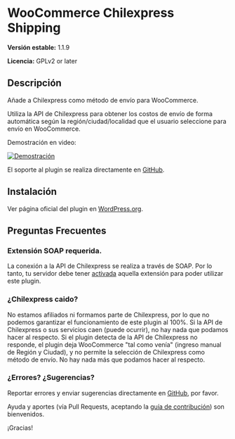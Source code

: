 # WooCommerce Chilexpress Shipping

**Versión estable:** 1.1.9

**Licencia:** GPLv2 or later


## Descripción
Añade a Chilexpress como método de envío para WooCommerce.

Utiliza la API de Chilexpress para obtener los costos de envío de forma automática según la región/ciudad/localidad que el usuario seleccione para envío en WooCommerce.

Demostración en video:

[![Demostración](https://img.youtube.com/vi/JaLp1wmtKlk/0.jpg)](https://www.youtube.com/watch?v=JaLp1wmtKlk)

El soporte al plugin se realiza directamente en [GitHub](https://github.com/whooohq/whq-woocommerce-chilexpress-shipping/issues).


## Instalación
Ver página oficial del plugin en [WordPress.org](https://wordpress.org/plugins/woo-chilexpress-shipping/).


## Preguntas Frecuentes

### Extensión SOAP requerida.
La conexión a la API de Chilexpress se realiza a través de SOAP. Por lo tanto, tu servidor debe tener [activada](http://php.net/manual/en/book.soap.php) aquella extensión para poder utilizar este plugin.

### ¿Chilexpress caido?
No estamos afiliados ni formamos parte de Chilexpress, por lo que no podemos garantizar el funcionamiento de este plugin al 100%. Si la API de Chilexpress o sus servicios caen (puede ocurrir), no hay nada que podamos hacer al respecto. Si el plugin detecta de la API de Chilexpress no responde, el plugin deja WooCommerce "tal como venía" (ingreso manual de Región y Ciudad), y no permite la selección de Chilexpress como método de envío. No hay nada más que podamos hacer al respecto.


### ¿Errores? ¿Sugerencias?
Reportar errores y enviar sugerencias directamente en [GitHub](https://github.com/whooohq/whq-woocommerce-chilexpress-shipping/issues), por favor.

Ayuda y aportes (vía Pull Requests, aceptando la [guía de contribución](https://github.com/whooohq/whq-woocommerce-chilexpress-shipping/blob/master/CONTRIBUTING.md)) son bienvenidos.

¡Gracias!
